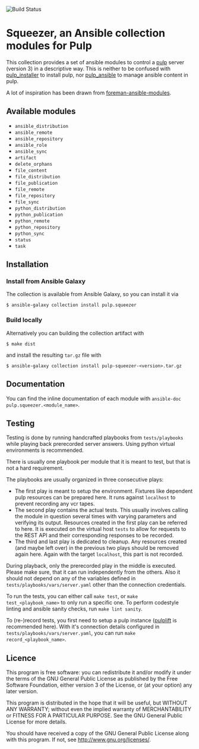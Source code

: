 ![Build Status](https://github.com/pulp/squeezer/workflows/CI/badge.svg)

# Squeezer, an Ansible collection modules for Pulp

This collection provides a set of ansible modules to control a [pulp](https://pulpproject.org) server (version 3) in a descriptive way.
This is neither to be confused with [pulp\_installer](https://github.com/pulp/pulp_installer) to install pulp,
nor [pulp\_ansible](https://github.com/pulp/pulp_ansible) to manage ansible content in pulp.

A lot of inspiration has been drawn from [foreman-ansible-modules](https://github.com/theforeman/foreman-ansible-modules).

## Available modules

* `ansible_distribution`
* `ansible_remote`
* `ansible_repository`
* `ansible_role`
* `ansible_sync`
* `artifact`
* `delete_orphans`
* `file_content`
* `file_distribution`
* `file_publication`
* `file_remote`
* `file_repository`
* `file_sync`
* `python_distribution`
* `python_publication`
* `python_remote`
* `python_repository`
* `python_sync`
* `status`
* `task`

## Installation

### Install from Ansible Galaxy

The collection is available from Ansible Galaxy, so you can install it via

    $ ansible-galaxy collection install pulp.squeezer

### Build locally

Alternatively you can building the collection artifact with

    $ make dist

and install the resulting `tar.gz` file with

    $ ansible-galaxy collection install pulp-squeezer-<version>.tar.gz

## Documentation

You can find the inline documentation of each module with `ansible-doc pulp.squeezer.<module_name>`.

## Testing

Testing is done by running handcrafted playbooks from `tests/playbooks` while playing back prerecorded server answers.
Using python virtual environments is recommended.

There is usually one playbook per module that it is meant to test, but that is not a hard requirement.

The playbooks are usually organized in three consecutive plays:

 * The first play is meant to setup the environment.
   Fixtures like dependent pulp resources can be prepared here.
   It runs against `localhost` to prevent recording any vcr tapes.
 * The second play contains the actual tests.
   This usually involves calling the module in question several times with varying parameters and verifying its output.
   Resources created in the first play can be referred to here.
   It is executed on the virtual host `tests` to allow for requests to the REST API and their corresponding responses to be recorded.
 * The third and last play is dedicated to cleanup.
   Any resources created (and maybe left over) in the previous two plays should be removed again here.
   Again with the target `localhost`, this part is not recorded.

During playback, only the prerecorded play in the middle is executed.
Please make sure, that it can run independently from the others.
Also it should not depend on any of the variables defined in `tests/playbooks/vars/server.yaml` other than the connection credentials.

To run the tests, you can either call `make test`, or `make test_<playbook_name>` to only run a specific one.
To perform codestyle linting and ansible sanity checks, run `make lint sanity`.

To (re-)record tests, you first need to setup a pulp instance ([pulplift](https://github.com/pulp/pulplift) is recommended here).
With it's connection details configured in `tests/playbooks/vars/server.yaml`, you can run `make record_<playbook_name>`.

## Licence

This program is free software: you can redistribute it and/or modify
it under the terms of the GNU General Public License as published by
the Free Software Foundation, either version 3 of the License, or
(at your option) any later version.

This program is distributed in the hope that it will be useful,
but WITHOUT ANY WARRANTY; without even the implied warranty of
MERCHANTABILITY or FITNESS FOR A PARTICULAR PURPOSE.  See the
GNU General Public License for more details.

You should have received a copy of the GNU General Public License
along with this program.  If not, see <http://www.gnu.org/licenses/>.
